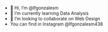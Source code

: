 - 👋 Hi, I’m @lfgonzalesm
- 🌱 I’m currently learning Data Analysis
- 💞️ I’m looking to collaborate on Web Design
-  You can find in Instagram @lfgonzalesm438
